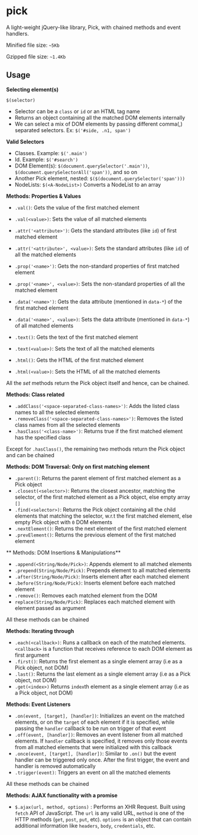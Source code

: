 
# pick

A light-weight jQuery-like library, Pick, with chained methods and event handlers.

Minified file size: `~5Kb`

Gzipped file size: `~1.4Kb`

## Usage

**Selecting element(s)**

`$(selector)`

- Selector can be a `class` or `id` or an HTML tag name
- Returns an object containing all the matched DOM elements internally
- We can select a mix of DOM elements by passing different comma(,) separated selectors. Ex: `$('#side, .n1, span')`

**Valid Selectors**
- Classes. Example: `$('.main')`
- Id. Example: `$('#search')`
- DOM Element(s): `$(document.querySelector('.main'))`, `$(document.querySelectorAll('span'))`, and so on
- Another Pick element, nested: `$($(document.querySelector('span')))`
- NodeLists: `$(<A-NodeList>)` Converts a NodeList to an array

**Methods: Properties & Values**

- `.val()`: Gets the value of the first matched element
- `.val(<value>)`: Sets the value of all matched elements

- `.attr('<attribute>')`: Gets the standard attributes (like `id`) of first matched element
- `.attr('<attribute>', <value>)`: Sets the standard attributes (like `id`) of all the matched elements

- `.prop('<name>')`: Gets the non-standard properties of first matched element
- `.prop('<name>', <value>)`: Sets the non-standard properties of all the matched element

- `.data('<name>')`: Gets the data attribute (mentioned in `data-*`) of the first matched element
- `.data('<name>', <value>)`: Sets the data attribute (mentioned in `data-*`) of all matched elements

- `.text()`: Gets the text of the first matched element
- `.text(<value>)`: Sets the text of all the matched elements

- `.html()`: Gets the HTML of the first matched element
- `.html(<value>)`: Sets the HTML of all the matched elements

All the *set* methods return the Pick object itself and hence, can be chained.

**Methods: Class related**

- `.addClass('<space-separated-class-names>')`: Adds the listed class names to all the selected elements
- `.removeClass('<space-separated-class-names>')`: Removes the listed class names from all the selected elements
- `.hasClass('<class-name>')`: Returns true if the first matched element has the specified class

Except for `.hasClass()`, the remaining two methods return the Pick object and can be chained

**Methods: DOM Traversal: Only on first matching element**

- `.parent()`: Returns the parent element of first matched element as a Pick object
- `.closest(<selector>)`: Returns the closest ancestor, matching the selector, of the first matched element as a Pick object, else empty array `[]`
- `.find(<selector>)`: Returns the Pick object containing all the child elements that matching the selector, w.r.t the first matched element, else empty Pick object with `0` DOM elements
- `.nextElement()`: Returns the next element of the first matched element
- `.prevElement()`: Returns the previous element of the first matched element

** Methods: DOM Insertions & Manipulations**

- `.append(<String/Node/Pick>)`: Appends element to all matched elements
- `.prepend(String/Node/Pick)`: Prepends element to all matched elements
- `.after(String/Node/Pick)`: Inserts element after each matched element
- `.before(String/Node/Pick)`: Inserts element before each matched element
- `.remove()`: Removes each matched element from the DOM
- `replace(String/Node/Pick)`: Replaces each matched element with element passed as argument

All these methods can be chained

**Methods: Iterating through**

- `.each(<callback>)`: Runs a callback on each of the matched elements. `<callback>` is a function that receives reference to each DOM element as first argument 
- `.first()`: Returns the first element as a single element array (i.e as a Pick object, not DOM)
- `.last()`:  Returns the last element as a single element array (i.e as a Pick object, not DOM)
- `.get(<index>)` Returns `index`th element as a single element array (i.e as a Pick object, not DOM)

**Methods: Event Listeners**

- `.on(event, [target], [handler])`: Initializes an event on the matched elements, or on the `target` of each element if it is specified, while passing the `handler`  callback to be run on trigger of that event
- `.off(event, [handler])`: Removes an event listener from all matched elements. If `handler` callback is specified, it removes only those events from all matched elements that were initialized with this callback 
- `.once(event, [target], [handler])`: Similar to `.on()` but the event handler can be triggered only once. After the first trigger, the event and handler is removed automatically
- `.trigger(event)`: Triggers an event on all the matched elements

All these methods can be chained

**Methods: AJAX functionality with a promise**

- `$.ajax(url, method, options)` : Performs an XHR Request. Built using `fetch` API of JavaScript. The `url` is any valid URL, `method` is one of the HTTP methods (`get`, `post`, `put`, etc).  `options` is an object that can contain additional information like `headers`, `body`, `credentials`, etc.
